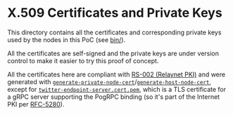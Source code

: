 # X.509 Certificates and Private Keys

This directory contains all the certificates and corresponding private keys used by the nodes in this PoC (see [bin/](../bin)).

All the certificates are self-signed and the private keys are under version control to make it easier to try this proof of concept.

All the certificates here are compliant with [RS-002 (Relaynet PKI)](https://github.com/relaynet/specs/blob/master/rs002-rpki.md) and were generated with [`generate-private-node-cert`](../bin-dev/generate-private-node-cert)/[`generate-host-node-cert`](../bin-dev/generate-host-node-cert), except for [`twitter-endpoint-server.cert.pem`](twitter-endpoint-server.cert.pem), which is a TLS certificate for a gRPC server supporting the PogRPC binding (so it's part of the Internet PKI per [RFC-5280](https://tools.ietf.org/html/rfc5280)).
